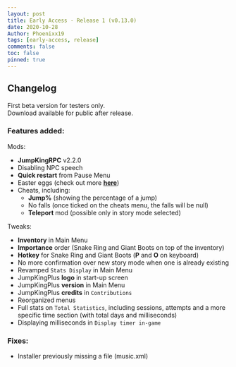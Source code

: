 ```yaml
---
layout: post
title: Early Access - Release 1 (v0.13.0)
date: 2020-10-28
Author: Phoenixx19
tags: [early-access, release]
comments: false
toc: false
pinned: true
---
```


## Changelog

First beta version for testers only.<br>
Download available for public after release.
<!-- more -->

### Features added:

Mods:
- **JumpKingRPC** v2.2.0
- Disabling NPC speech
- **Quick restart** from Pause Menu
- Easter eggs (check out more [**here**](https://github.com/Phoenixx19/JumpKingPlus))
- Cheats, including:
  - **Jump%** (showing the percentage of a jump)
  - No falls (once ticked on the cheats menu, the falls will be null)
  - **Teleport** mod (possible only in story mode selected)

Tweaks:
- **Inventory** in Main Menu
- **Importance** order (Snake Ring and Giant Boots on top of the inventory)
- **Hotkey** for Snake Ring and Giant Boots (**P** and **O** on keyboard)
- No more confirmation over new story mode when one is already existing
- Revamped `Stats Display` in Main Menu
- JumpKingPlus **logo** in start-up screen
- JumpKingPlus **version** in Main Menu
- JumpKingPlus **credits** in `Contributions`
- Reorganized menus
- Full stats on `Total Statistics`, including sessions, attempts and a more specific time section (with total days and milliseconds)
- Displaying milliseconds in `Display timer in-game`


### Fixes:

- Installer previously missing a file (music.xml)
